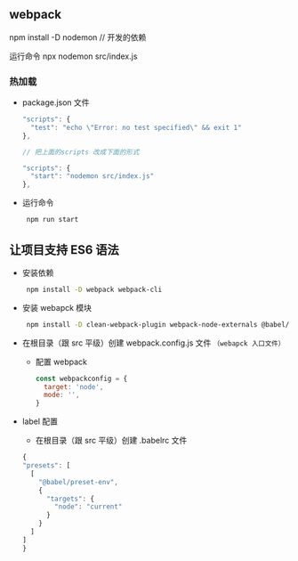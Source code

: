 ## webpack

npm install -D nodemon // 开发的依赖

运行命令 npx nodemon src/index.js

### 热加载

- package.json 文件

  ```js
  "scripts": {
    "test": "echo \"Error: no test specified\" && exit 1"
  },

  // 把上面的scripts 改成下面的形式

  "scripts": {
    "start": "nodemon src/index.js"
  },
  ```

- 运行命令
  ```sh
   npm run start
  ```

## 让项目支持 ES6 语法

- 安装依赖

  ```sh
   npm install -D webpack webpack-cli
  ```

- 安装 webapck 模块

  ```sh
   npm install -D clean-webpack-plugin webpack-node-externals @babel/core @babel/node @babel/preset-env babel-loader cross-env

  ```

- 在根目录（跟 src 平级）创建 webpack.config.js 文件
  `（webapck 入口文件）`

  - 配置 webpack

    ```js
    const webpackconfig = {
      target: 'node',
      mode: '',
    }
    ```

- label 配置

  - 在根目录（跟 src 平级）创建 .babelrc 文件

  ```js
  {
  "presets": [
    [
      "@babel/preset-env",
      {
        "targets": {
          "node": "current"
        }
      }
    ]
  ]
  }

  ```

